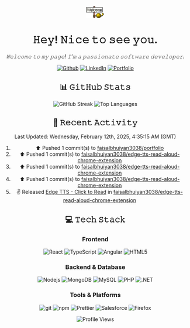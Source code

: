 <div align="center">
  <img src="welcome.gif" width="50"/>
  <h1>𝙷𝚎𝚢! 𝙽𝚒𝚌𝚎 𝚝𝚘 𝚜𝚎𝚎 𝚢𝚘𝚞.</h1>

  <p><em>𝚆𝚎𝚕𝚌𝚘𝚖𝚎 𝚝𝚘 𝚖𝚢 𝚙𝚊𝚐𝚎! 𝙸'𝚖 𝚊 𝚙𝚊𝚜𝚜𝚒𝚘𝚗𝚊𝚝𝚎 𝚜𝚘𝚏𝚝𝚠𝚊𝚛𝚎 𝚍𝚎𝚟𝚎𝚕𝚘𝚙𝚎𝚛.</em></p>

  <p>
    <a href="https://github.com/faisalbhuiyan3038" target="_blank"><img alt="Github" src="https://img.shields.io/badge/GitHub-%2312100E.svg?&style=for-the-badge&logo=Github&logoColor=white" /></a>
    <a href="https://www.linkedin.com/in/faisalbhuiyan3038" target="_blank"><img alt="LinkedIn" src="https://img.shields.io/badge/linkedin-%230077B5.svg?&style=for-the-badge&logo=linkedin&logoColor=white" /></a>
    <a href="https://faisalbhuiyan.vercel.app" target="_blank"><img alt="Portfolio" src="https://img.shields.io/badge/portfolio-13B4FF?&style=for-the-badge&logo=lintcode&logoColor=white" /></a>
  </p>
</div>

<div align="center">
  <h2>📊 𝙶𝚒𝚝𝙷𝚞𝚋 𝚂𝚝𝚊𝚝𝚜</h2>

  <img src="https://github-readme-streak-stats.herokuapp.com/?user=faisalbhuiyan3038&theme=vue-dark&hide_border=true" alt="GitHub Streak" />
  <img src="https://github-readme-stats.vercel.app/api/top-langs/?username=faisalbhuiyan3038&theme=vue-dark&show_icons=true&hide_border=true&layout=compact" alt="Top Languages" />
</div>

<div align="center">
  <h2>🔔 𝚁𝚎𝚌𝚎𝚗𝚝 𝙰𝚌𝚝𝚒𝚟𝚒𝚝𝚢</h2>

<!--RECENT_ACTIVITY:last_update-->
Last Updated: Wednesday, February 12th, 2025, 4:35:15 AM (GMT)
<!--RECENT_ACTIVITY:last_update_end-->
<!--RECENT_ACTIVITY:start-->
1. ⬆️ Pushed 1 commit(s) to [faisalbhuiyan3038/portfolio](https://github.com/faisalbhuiyan3038/portfolio)<br>
2. ⬆️ Pushed 1 commit(s) to [faisalbhuiyan3038/edge-tts-read-aloud-chrome-extension](https://github.com/faisalbhuiyan3038/edge-tts-read-aloud-chrome-extension)<br>
3. ⬆️ Pushed 1 commit(s) to [faisalbhuiyan3038/edge-tts-read-aloud-chrome-extension](https://github.com/faisalbhuiyan3038/edge-tts-read-aloud-chrome-extension)<br>
4. ⬆️ Pushed 1 commit(s) to [faisalbhuiyan3038/edge-tts-read-aloud-chrome-extension](https://github.com/faisalbhuiyan3038/edge-tts-read-aloud-chrome-extension)<br>
5. ✌️ Released [Edge TTS - Click to Read](https://github.com/faisalbhuiyan3038/edge-tts-read-aloud-chrome-extension/releases/tag/1.0.3) in [faisalbhuiyan3038/edge-tts-read-aloud-chrome-extension](https://github.com/faisalbhuiyan3038/edge-tts-read-aloud-chrome-extension)<br>
<!--RECENT_ACTIVITY:end-->
</div>

<div align="center">
  <h2>💻 𝚃𝚎𝚌𝚑 𝚂𝚝𝚊𝚌𝚔</h2>

  <h3>Frontend</h3>
  <p>
    <img alt="React" src="https://img.shields.io/badge/-React-45b8d8?style=flat-square&logo=react&logoColor=white" />
    <img alt="TypeScript" src="https://img.shields.io/badge/-TypeScript-007ACC?style=flat-square&logo=typescript&logoColor=white" />
    <img alt="Angular" src="https://img.shields.io/badge/-Angular-DD0031?style=flat-square&logo=angular&logoColor=white" />
    <img alt="HTML5" src="https://img.shields.io/badge/-HTML5-E34F26?style=flat-square&logo=html5&logoColor=white" />
  </p>

  <h3>Backend & Database</h3>
  <p>
    <img alt="Nodejs" src="https://img.shields.io/badge/-Nodejs-43853d?style=flat-square&logo=Node.js&logoColor=white" />
    <img alt="MongoDB" src="https://img.shields.io/badge/-MongoDB-13aa52?style=flat-square&logo=mongodb&logoColor=white" />
    <img alt="MySQL" src="https://img.shields.io/badge/-MySQL-4479A1?style=flat-square&logo=MySql&logoColor=white" />
    <img alt="PHP" src="https://img.shields.io/badge/-PHP-777BB4?style=flat-square&logo=php&logoColor=white" />
    <img alt=".NET" src="https://img.shields.io/badge/-ASP.NET-512BD4?style=flat-square&logo=.net&logoColor=white" />
  </p>

  <h3>Tools & Platforms</h3>
  <p>
    <img alt="git" src="https://img.shields.io/badge/-Git-F05032?style=flat-square&logo=git&logoColor=white" />
    <img alt="npm" src="https://img.shields.io/badge/-NPM-CB3837?style=flat-square&logo=npm&logoColor=white" />
    <img alt="Prettier" src="https://img.shields.io/badge/-Prettier-F7B93E?style=flat-square&logo=prettier&logoColor=white" />
    <img alt="Salesforce" src="https://img.shields.io/badge/-Salesforce-00A1E0?style=flat-square&logo=salesforce&logoColor=white" />
    <img alt="Firefox" src="https://img.shields.io/badge/-Firefox-FF7139?style=flat-square&logo=FirefoxBrowser&logoColor=white" />
  </p>
</div>

<div align="center">
  <img src="https://komarev.com/ghpvc/?username=faisalbhuiyan3038&color=blue" alt="Profile Views" />
</div>
